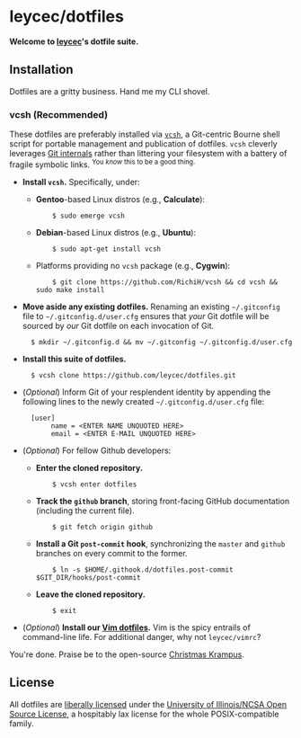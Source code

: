 leycec/dotfiles
===========

**Welcome to [leycec](https://github.com/leycec)'s dotfile suite.**

## Installation
<a name="installation"></a>

Dotfiles are a gritty business. Hand me my CLI shovel.

### vcsh (Recommended)

These dotfiles are preferably installed via [`vcsh`](https://github.com/RichiH/vcsh), a Git-centric Bourne shell script for portable management and publication of dotfiles. `vcsh` cleverly leverages [Git internals](http://git-scm.com/book/en/v2/Git-Internals-Environment-Variables) rather than littering your filesystem with a battery of fragile symbolic links. <sup>You _know_ this to be a good thing.</sup>

* **Install `vcsh`.** Specifically, under:
  * **Gentoo**-based Linux distros (e.g., **Calculate**):

            $ sudo emerge vcsh

  * **Debian**-based Linux distros (e.g., **Ubuntu**):

            $ sudo apt-get install vcsh

  * Platforms providing no `vcsh` package (e.g., **Cygwin**):

            $ git clone https://github.com/RichiH/vcsh && cd vcsh && sudo make install

* **Move aside any existing dotfiles.** Renaming an existing `~/.gitconfig` file to `~/.gitconfig.d/user.cfg` ensures that _your_ Git dotfile will be sourced by _our_ Git dotfile on each invocation of Git.

        $ mkdir ~/.gitconfig.d && mv ~/.gitconfig ~/.gitconfig.d/user.cfg

* **Install this suite of dotfiles.**

        $ vcsh clone https://github.com/leycec/dotfiles.git

* (_Optional_) Inform Git of your resplendent identity by appending the following lines to the newly created ``~/.gitconfig.d/user.cfg`` file:

        [user]
             name = <ENTER NAME UNQUOTED HERE>
             email = <ENTER E-MAIL UNQUOTED HERE>

* (_Optional_) For fellow Github developers:
  * **Enter the cloned repository.**

            $ vcsh enter dotfiles

  * **Track the `github` branch**, storing front-facing GitHub documentation (including the current file).

            $ git fetch origin github

  * **Install a Git `post-commit` hook**, synchronizing the `master` and `github` branches on every commit to the former. 

            $ ln -s $HOME/.githook.d/dotfiles.post-commit $GIT_DIR/hooks/post-commit

  * **Leave the cloned repository.**

            $ exit

* (_Optional_) **Install our [Vim dotfiles](https://github.com/leycec/vimrc).** Vim is the spicy entrails of command-line life. For additional danger, why not `leycec/vimrc`?

You're done. Praise be to the open-source [Christmas Krampus](https://imgur.com/MpVkPJ5).

## License

All dotfiles are [liberally licensed](https://github.com/leycec/dotfiles/blob/github/LICENSE) under the [University of Illinois/NCSA Open Source License](https://en.wikipedia.org/wiki/University_of_Illinois/NCSA_Open_Source_License),
a hospitably lax license for the whole POSIX-compatible family.
